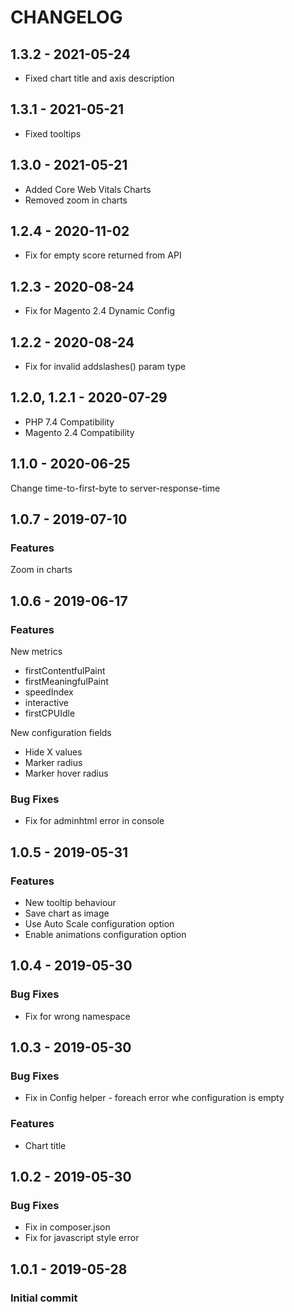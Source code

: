 # CHANGELOG

<a name="1.3.2"></a>
## 1.3.2 - 2021-05-24
- Fixed chart title and axis description

<a name="1.3.1"></a>
## 1.3.1 - 2021-05-21
- Fixed tooltips

<a name="1.3.0"></a>
## 1.3.0 - 2021-05-21
- Added Core Web Vitals Charts
- Removed zoom in charts

<a name="1.2.3"></a>
## 1.2.4 - 2020-11-02
- Fix for empty score returned from API

<a name="1.2.3"></a>
## 1.2.3 - 2020-08-24
- Fix for Magento 2.4 Dynamic Config

<a name="1.2.2"></a>
## 1.2.2 - 2020-08-24
- Fix for invalid addslashes() param type

<a name="1.2.1"></a>
<a name="1.2.0"></a>
## 1.2.0, 1.2.1 - 2020-07-29
- PHP 7.4 Compatibility
- Magento 2.4 Compatibility

<a name="1.1.0"></a>
## 1.1.0 - 2020-06-25
Change time-to-first-byte to server-response-time 

<a name="1.0.7"></a>
## 1.0.7 - 2019-07-10

### Features
Zoom in charts

<a name="1.0.6"></a>
## 1.0.6 - 2019-06-17

### Features
New metrics
- firstContentfulPaint
- firstMeaningfulPaint
- speedIndex
- interactive
- firstCPUIdle

New configuration fields
- Hide X values
- Marker radius
- Marker hover radius


### Bug Fixes
- Fix for adminhtml error in console

<a name="1.0.5"></a>
## 1.0.5 - 2019-05-31

### Features
- New tooltip behaviour
- Save chart as image
- Use Auto Scale configuration option
- Enable animations configuration option

<a name="1.0.4"></a>
## 1.0.4 - 2019-05-30
### Bug Fixes
- Fix for wrong namespace

<a name="1.0.3"></a>
## 1.0.3 - 2019-05-30
### Bug Fixes
- Fix in Config helper - foreach error whe configuration is empty

### Features
- Chart title

<a name="1.0.2"></a>
## 1.0.2 - 2019-05-30
### Bug Fixes
- Fix in composer.json
- Fix for javascript style error

<a name="1.0.1"></a>
## 1.0.1 - 2019-05-28
### Initial commit
